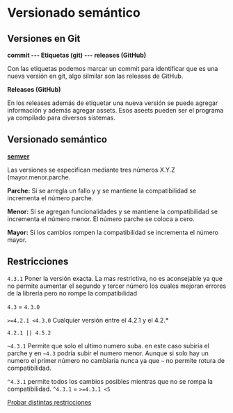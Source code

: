 # Versionado semántico

## Versiones en Git

**commit --- Etiquetas (git) --- releases (GitHub)**

Con las etiquetas podemos marcar un commit para identificar que es una nueva
versión en git, algo silmilar son las releases de GitHub.

**Releases (GitHub)**

En los releases además de etiquetar una nueva versión se puede agregar
información y además agregar assets. Esos aseets pueden ser el programa ya
compilado para diversos sistemas.

## Versionado semántico

[**semver**](https://semver.org/lang/es/)

Las versiones se especifican mediante tres números X.Y.Z (mayor.menor.parche.

**Parche:** Si se arregla un fallo y y se mantiene la compatibilidad se incrementa el número
parche.

**Menor:** Si se agregan funcionalidades y se mantiene la compatibilidad se incrementa el
número menor. El número parche se coloca a cero.

**Mayor:** Si los cambios rompen la compatibilidad se incrementa el número mayor.

## Restricciones

`4.3.1`  Poner la versión exacta. La mas restrictiva, no es aconsejable ya que
no permite aumentar el segundo y tercer número los cuales mejoran errores de la librería pero no rompe la compatibilidad

`4.3` = `4.3.0`

`>=4.2.1 <4.3.0` Cualquier versión entre el 4.2.1 y el  4.2.*

`4.2.1 || 4.5.2`

`~4.3.1` Permite que solo el ultimo numero suba. en este caso subiría el parche y en `~4.3` podría subir el numero menor. Aunque si solo hay un numero el primer número no cambiaria nunca ya que `~` no permite rotura de compatibilidad.

`^4.3.1` permite todos los cambios posibles mientras que no se rompa la compatibilidad. `^4.3.1` = `>=4.3.1 <5`

[Probar distintas restricciones](http://semver.mwl.be)
